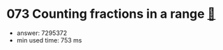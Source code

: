 073 Counting fractions in a range [:link:](http://projecteuler.net/problem=73)  
========================

- answer: 7295372 
- min used time: 753 ms

